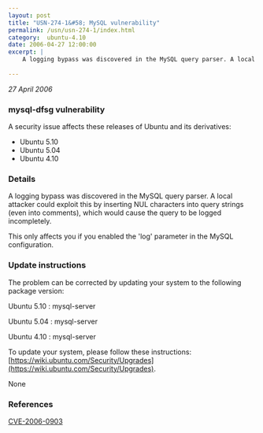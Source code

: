 ```yaml
---
layout: post
title: "USN-274-1&#58; MySQL vulnerability"
permalink: /usn/usn-274-1/index.html
category:  ubuntu-4.10
date: 2006-04-27 12:00:00
excerpt: |
    A logging bypass was discovered in the MySQL query parser. A local attacker could exploit this by inserting NUL characters into query strings (even into comments), which would cause the query to be logged incompletely.
    
--- 
```

 
 

*27 April 2006*

### mysql-dfsg vulnerability

A security issue affects these releases of Ubuntu and its derivatives:

* Ubuntu 5.10
* Ubuntu 5.04
* Ubuntu 4.10

### Details

A logging bypass was discovered in the MySQL query parser. A local attacker could exploit this by inserting NUL characters into query strings (even into comments), which would cause the query to be logged incompletely.

This only affects you if you enabled the &#39;log&#39; parameter in the MySQL configuration.

### Update instructions

The problem can be corrected by updating your system to the following package version:

Ubuntu 5.10
 : mysql-server 

Ubuntu 5.04
 : mysql-server 

Ubuntu 4.10
 : mysql-server 

To update your system, please follow these instructions: [https://wiki.ubuntu.com/Security/Upgrades](https://wiki.ubuntu.com/Security/Upgrades).

None

### References

 
 [CVE-2006-0903](http://people.ubuntu.com/~ubuntu-security/cve/CVE-2006-0903)
 

